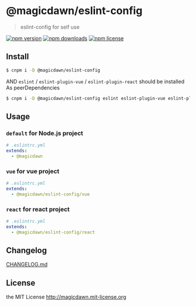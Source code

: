 # @magicdawn/eslint-config

> eslint-config for self use

[![npm version](https://img.shields.io/npm/v/@magicdawn/eslint-config.svg?style=flat-square)](https://www.npmjs.com/package/@magicdawn/eslint-config)
[![npm downloads](https://img.shields.io/npm/dm/@magicdawn/eslint-config.svg?style=flat-square)](https://www.npmjs.com/package/@magicdawn/eslint-config)
[![npm license](https://img.shields.io/npm/l/@magicdawn/eslint-config.svg?style=flat-square)](http://magicdawn.mit-license.org)

## Install

```sh
$ cnpm i -D @magicdawn/eslint-config
```

AND `eslint` / `eslint-plugin-vue` / `eslint-plugin-react` should be installed As peerDependencies

```sh
$ cnpm i -D @magicdawn/eslint-config eslint eslint-plugin-vue eslint-plugin-react
```

## Usage

### `default` for Node.js project

```yml
# .eslintrc.yml
extends:
  - @magicdawn
```

### `vue` for vue project

```yml
# .eslintrc.yml
extends:
  - @magicdawn/eslint-config/vue
```

### `react` for react project

```yml
# .eslintrc.yml
extends:
  - @magicdawn/eslint-config/react
```

## Changelog

[CHANGELOG.md](CHANGELOG.md)

## License

the MIT License http://magicdawn.mit-license.org
